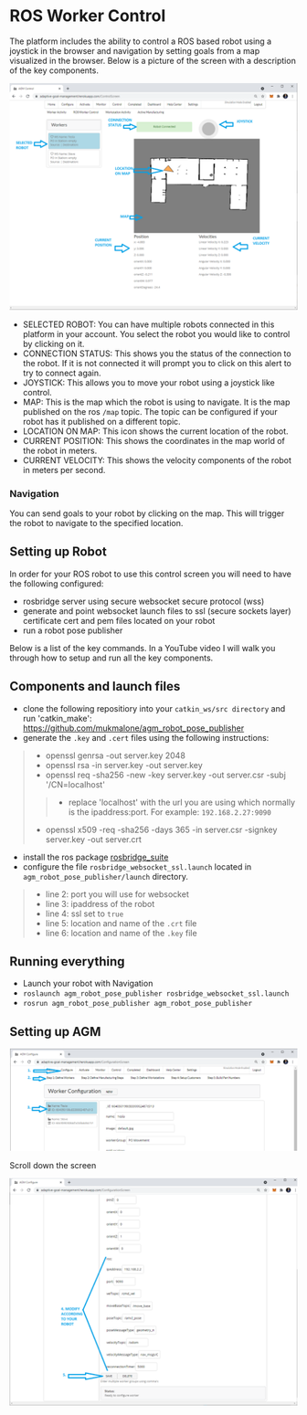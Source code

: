 # ROS Worker Control #

The platform includes the ability to control a ROS based robot using a joystick in the browser and navigation by setting goals from a map visualized in the browser.  Below is a picture of the screen with a description of the key components.

![image info](./pictures/ROS_CONTROL_SCREEN.png)

- SELECTED ROBOT: You can have multiple robots connected in this platform in your account.  You select the robot you would like to control by clicking on it.
- CONNECTION STATUS: This shows you the status of the connection to the robot.  If it is not connected it will prompt you to click on this alert to try to connect again.
- JOYSTICK: This allows you to move your robot using a joystick like control.
- MAP: This is the map which the robot is using to navigate.  It is the map published on the ros `/map` topic.  The topic can be configured if your robot has it published on a different topic.
- LOCATION ON MAP: This icon shows the current location of the robot.
- CURRENT POSITION: This shows the coordinates in the map world of the robot in meters.
- CURRENT VELOCITY: This shows the velocity components of the robot in meters per second.

### Navigation ###
You can send goals to your robot by clicking on the map.  This will trigger the robot to navigate to the specified location.

## Setting up Robot ##
In order for your ROS robot to use this control screen you will need to have the following configured:
- rosbridge server using secure websocket secure protocol (wss)
- generate and point websocket launch files to ssl (secure sockets layer) certificate cert and pem files located on your robot
- run a robot pose publisher

Below is a list of the key commands.  In a YouTube video I will walk you through how to setup and run all the key components.

## Components and launch files ##
- clone the following repositiory into your `catkin_ws/src directory` and run 'catkin_make': https://github.com/mukmalone/agm_robot_pose_publisher
- generate the `.key` and `.cert` files using the following instructions:
> - openssl genrsa -out server.key 2048
> - openssl rsa -in server.key -out server.key
> - openssl req -sha256 -new -key server.key -out server.csr -subj '/CN=localhost'
> > - replace 'localhost' with the url you are using which normally is the ipaddress:port.  For example: `192.168.2.27:9090`
> - openssl x509 -req -sha256 -days 365 -in server.csr -signkey server.key -out server.crt
- install the ros package [rosbridge_suite](http://wiki.ros.org/rosbridge_suite#:~:text=At%20its%20core%2C%20rosbridge%20is,and%20handling%20for%20specific%20datatypes.)
- configure the file `rosbridge_websocket_ssl.launch` located in `agm_robot_pose_publisher/launch` directory.
> - line 2: port you will use for websocket
> - line 3: ipaddress of the robot
> - line 4: ssl set to `true`
> - line 5: location and name of the `.crt` file
> - line 6: location and name of the `.key` file

## Running everything ##
- Launch your robot with Navigation
- `roslaunch agm_robot_pose_publisher rosbridge_websocket_ssl.launch`
- `rosrun agm_robot_pose_publisher agm_robot_pose_publisher`

## Setting up AGM ##
![image info](./pictures/ROS_CONTROL_SCREEN-SELECTWORKER.png)

Scroll down the screen

![image info](./pictures/ROS_CONTROL_SCREEN-MODIFY.png)
